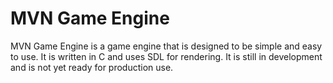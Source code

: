 # MVN Game Engine

MVN Game Engine is a game engine that is designed to be simple and easy to use. It is written in C and uses SDL for rendering. It is still in development and is not yet ready for production use.
